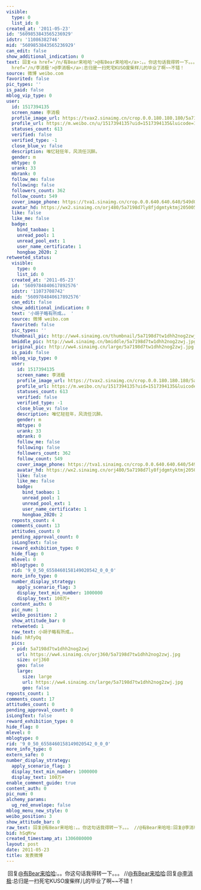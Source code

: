 ```yaml
---
visible:
  type: 0
  list_id: 0
created_at: '2011-05-23'
id: '5609853843565236929'
idstr: '11086382746'
mid: '5609853843565236929'
can_edit: false
show_additional_indication: 0
text: 回复<a href='/n/有Bear来哈哈'>@有Bear来哈哈</a>:。。你这句话我得转一下。。。 //<a href='/n/有Bear来哈哈'>@有Bear来哈哈</a>:回复<a
  href='/n/李消极'>@李消极</a>:总归是一扫死宅KUSO废柴样儿的毕业了啊~~不错！
source: 微博 weibo.com
favorited: false
pic_types: ''
is_paid: false
mblog_vip_type: 0
user:
  id: 1517394135
  screen_name: 李消极
  profile_image_url: https://tvax2.sinaimg.cn/crop.0.0.180.180.180/5a7198d7ly8fjdgmtyktmj20500500so.jpg?KID=imgbed,tva&Expires=1606399992&ssig=SpANwyur3u
  profile_url: https://m.weibo.cn/u/1517394135?uid=1517394135&luicode=10000011&lfid=2304131517394135_-_WEIBO_SECOND_PROFILE_WEIBO
  statuses_count: 613
  verified: false
  verified_type: -1
  close_blue_v: false
  description: 唯忆轻狂年，风流任沉醉。
  gender: m
  mbtype: 0
  urank: 33
  mbrank: 0
  follow_me: false
  following: false
  followers_count: 362
  follow_count: 549
  cover_image_phone: https://tva1.sinaimg.cn/crop.0.0.640.640.640/549d0121tw1egm1kjly3jj20hs0hsq4f.jpg
  avatar_hd: https://wx2.sinaimg.cn/orj480/5a7198d7ly8fjdgmtyktmj20500500so.jpg
  like: false
  like_me: false
  badge:
    bind_taobao: 1
    unread_pool: 1
    unread_pool_ext: 1
    user_name_certificate: 1
    hongbao_2020: 2
retweeted_status:
  visible:
    type: 0
    list_id: 0
  created_at: '2011-05-23'
  id: '5609784840617892576'
  idstr: '11073708742'
  mid: '5609784840617892576'
  can_edit: false
  show_additional_indication: 0
  text: '小胡子略有所成。。 '
  source: 微博 weibo.com
  favorited: false
  pic_types: ''
  thumbnail_pic: http://ww4.sinaimg.cn/thumbnail/5a7198d7tw1dhh2nog2zwj.jpg
  bmiddle_pic: http://ww4.sinaimg.cn/bmiddle/5a7198d7tw1dhh2nog2zwj.jpg
  original_pic: http://ww4.sinaimg.cn/large/5a7198d7tw1dhh2nog2zwj.jpg
  is_paid: false
  mblog_vip_type: 0
  user:
    id: 1517394135
    screen_name: 李消极
    profile_image_url: https://tvax2.sinaimg.cn/crop.0.0.180.180.180/5a7198d7ly8fjdgmtyktmj20500500so.jpg?KID=imgbed,tva&Expires=1606399992&ssig=SpANwyur3u
    profile_url: https://m.weibo.cn/u/1517394135?uid=1517394135&luicode=10000011&lfid=2304131517394135_-_WEIBO_SECOND_PROFILE_WEIBO
    statuses_count: 613
    verified: false
    verified_type: -1
    close_blue_v: false
    description: 唯忆轻狂年，风流任沉醉。
    gender: m
    mbtype: 0
    urank: 33
    mbrank: 0
    follow_me: false
    following: false
    followers_count: 362
    follow_count: 549
    cover_image_phone: https://tva1.sinaimg.cn/crop.0.0.640.640.640/549d0121tw1egm1kjly3jj20hs0hsq4f.jpg
    avatar_hd: https://wx2.sinaimg.cn/orj480/5a7198d7ly8fjdgmtyktmj20500500so.jpg
    like: false
    like_me: false
    badge:
      bind_taobao: 1
      unread_pool: 1
      unread_pool_ext: 1
      user_name_certificate: 1
      hongbao_2020: 2
  reposts_count: 4
  comments_count: 13
  attitudes_count: 0
  pending_approval_count: 0
  isLongText: false
  reward_exhibition_type: 0
  hide_flag: 0
  mlevel: 0
  mblogtype: 0
  rid: '9_0_50_6558460158149020542_0_0_0'
  more_info_type: 0
  number_display_strategy:
    apply_scenario_flag: 3
    display_text_min_number: 1000000
    display_text: 100万+
  content_auth: 0
  pic_num: 1
  weibo_position: 2
  show_attitude_bar: 0
  retweeted: 1
  raw_text: 小胡子略有所成。。 ​​​
  bid: hRfyOq
  pics:
  - pid: 5a7198d7tw1dhh2nog2zwj
    url: https://ww4.sinaimg.cn/orj360/5a7198d7tw1dhh2nog2zwj.jpg
    size: orj360
    geo: false
    large:
      size: large
      url: https://ww4.sinaimg.cn/large/5a7198d7tw1dhh2nog2zwj.jpg
      geo: false
reposts_count: 1
comments_count: 17
attitudes_count: 0
pending_approval_count: 0
isLongText: false
reward_exhibition_type: 0
hide_flag: 0
mlevel: 0
mblogtype: 0
rid: '9_0_50_6558460158149020542_0_0_0'
more_info_type: 0
extern_safe: 0
number_display_strategy:
  apply_scenario_flag: 3
  display_text_min_number: 1000000
  display_text: 100万+
enable_comment_guide: true
content_auth: 0
pic_num: 0
alchemy_params:
  ug_red_envelope: false
mblog_menu_new_style: 0
weibo_position: 3
show_attitude_bar: 0
raw_text: 回复@有Bear来哈哈:。。你这句话我得转一下。。。 //@有Bear来哈哈:回复@李消极:总归是一扫死宅KUSO废柴样儿的毕业了啊~~不错！
bid: hSqMrw
created_timestamp_at: 1306080000
layout: post
date: 2011-05-23
title: 发表微博
---
```


![]()
回复<a href='/n/有Bear来哈哈'>@有Bear来哈哈</a>:。。你这句话我得转一下。。。 //<a href='/n/有Bear来哈哈'>@有Bear来哈哈</a>:回复<a href='/n/李消极'>@李消极</a>:总归是一扫死宅KUSO废柴样儿的毕业了啊~~不错！

